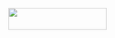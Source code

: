 <img src="https://media0.giphy.com/media/v1.Y2lkPTc5MGI3NjExY3BqcTNpNzZleHF2MmY5dzB0aGxwdWdld2ZndjNmdWtqdDNxNDRhOSZlcD12MV9pbnRlcm5hbF9naWZfYnlfaWQmY3Q9Zw/5pfVNkaLHKMiYjU5fj/200.gif" width="200" height="45" /> 
<!--
**PRAISETHELARD/PRAISETHELARD** is a ✨ _special_ ✨ repository because its `README.md` (this file) appears on your GitHub profile.

Here are some ideas to get you started:

- 🔭 I’m currently working on ...
- 🌱 I’m currently learning ...
- 👯 I’m looking to collaborate on ...
- 🤔 I’m looking for help with ...
- 💬 Ask me about ...
- 📫 How to reach me: ...
- 😄 Pronouns: ...
- ⚡ Fun fact: ...
-->
